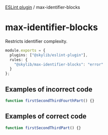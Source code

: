 [ESLint plugin](index.md) / max-identifier-blocks

# max-identifier-blocks

Restricts identifier complexity.

```ts
module.exports = {
  plugins: ["@skylib/eslint-plugin"],
  rules: {
    "@skylib/max-identifier-blocks": "error"
  }
};
```

## Examples of incorrect code

```ts
function firstSecondThirdFourthPart() {}
```

## Examples of correct code

```ts
function firstSecondThirdPart() {}
```